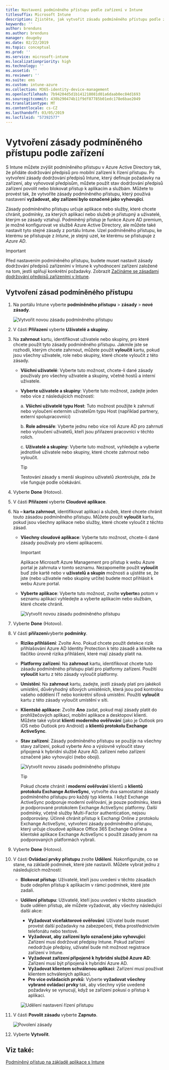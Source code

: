 ```yaml
---
title: Nastavení podmíněného přístupu podle zařízení v Intune
titlesuffix: Microsoft Intune
description: Zjistěte, jak vytvořit zásadu podmíněného přístupu podle zařízení na základě dodržování předpisů zařízení v Microsoft Intune a správy mobilních aplikací.
keywords: ''
author: brenduns
ms.author: brenduns
manager: dougeby
ms.date: 02/22/2019
ms.topic: conceptual
ms.prod: ''
ms.service: microsoft-intune
ms.localizationpriority: high
ms.technology: ''
ms.assetid: ''
ms.reviewer: ''
ms.suite: ems
ms.custom: intune-azure
ms.collection: M365-identity-device-management
ms.openlocfilehash: 7b94204d5d1b141218081d01a6daab0ec84d1693
ms.sourcegitcommit: 430b290474b11f9df87785b01edc178e6bae2049
ms.translationtype: MT
ms.contentlocale: cs-CZ
ms.lasthandoff: 03/05/2019
ms.locfileid: "57392577"
---
```

# <a name="create-a-device-based-conditional-access-policy"></a>Vytvoření zásady podmíněného přístupu podle zařízení

S Intune můžete zvýšit podmíněného přístupu v Azure Active Directory tak, že přidáte dodržování předpisů pro mobilní zařízení k řízení přístupu. Po vytvoření zásady dodržování předpisů Intune, který definuje požadavky na zařízení, aby vyhovoval předpisům, můžete použít stav dodržování předpisů zařízení povolit nebo blokovat přístup k aplikacím a službám. Můžete to provést tak, že vytvoříte zásady podmíněného přístupu, který používá nastavení **vyžadovat, aby zařízení bylo označené jako vyhovující**.  

Zásady podmíněného přístupu určuje aplikace nebo služby, které chcete chránit, podmínky, za kterých aplikací nebo služeb je přístupný a uživatelé, kterým se zásady vztahují. Podmíněný přístup je funkce Azure AD premium, je možné konfigurovat ve službě Azure Active Directory, ale můžete také nastavit tyto stejné zásady z portálu Intune. Uzel podmíněného přístupu, ke kterému se přistupuje z *Intune*, je stejný uzel, ke kterému se přistupuje z *Azure AD*.  

> [!IMPORTANT]
> Před nastavením podmíněného přístupu, budete muset nastavit zásady dodržování předpisů zařízeními v Intune k vyhodnocení zařízení založené na tom, jestli splňují konkrétní požadavky. Zobrazit [Začínáme se zásadami dodržování předpisů zařízeními v Intune](device-compliance-get-started.md).

## <a name="create-conditional-access-policy"></a>Vytvoření zásad podmíněného přístupu

1.  Na portálu Intune vyberte **podmíněného přístupu** > **zásady** > **nové zásady**.
   
    ![Vytvořit novou zásadu podmíněného přístupu](media/create-conditional-access-intune/create-ca.png)
 
2.  V části **Přiřazení** vyberte **Uživatelé a skupiny**. 
3.  Na **zahrnout** kartu, identifikovat uživatele nebo skupiny, pro které chcete použít tyto zásady podmíněného přístupu. Jakmile jste se rozhodli, kterým chcete zahrnout, můžete použít **vyloučit** kartu, pokud jsou všechny uživatele, role nebo skupiny, které chcete vyloučit z této zásady.  
    - **Všichni uživatelé**: Vyberte tuto možnost, chcete-li dané zásady používaly pro všechny uživatele a skupiny, včetně hostů a interní uživatele.
  
    - **Vyberte uživatele a skupiny**: Vyberte tuto možnost, zadejte jeden nebo více z následujících možností:
  
      a. **Všichni uživatelé typu Host**: Tuto možnost použijte k zahrnutí nebo vyloučení externím uživatelům typu Host (například partnery, externí spolupracovníci)
       
      b. **Role adresáře**: Vyberte jednu nebo více rolí Azure AD pro zahrnutí nebo vyloučení uživatelů, kteří jsou přiřazeni pracovníci v těchto rolích.
      
      c. **Uživatelé a skupiny**: Vyberte tuto možnost, vyhledejte a vyberte jednotlivé uživatele nebo skupiny, které chcete zahrnout nebo vyloučit.
     
       > [!TIP]  
       > Testování zásady s menší skupinou uživatelů zkontrolujte, zda že vše funguje podle očekávání.
4.  Vyberte **Done** (Hotovo).
5.  V části **Přiřazení** vyberte **Cloudové aplikace**. 
6.  Na **– karta zahrnout**, identifikovat aplikací a služeb, které chcete chránit touto zásadou podmíněného přístupu. Můžete použít **vyloučit** kartu, pokud jsou všechny aplikace nebo služby, které chcete vyloučit z těchto zásad.
    - **Všechny cloudové aplikace**: Vyberte tuto možnost, chcete-li dané zásady používaly pro všemi aplikacemi.
      > [!IMPORTANT]  
      > Aplikace Microsoft Azure Management pro přístup k webu Azure portal je zahrnuta v tomto seznamu. Nezapomeňte použít **vyloučit** buď zde kartě nebo v **uživatelů a skupin** možnosti a ujistěte se, že jste (nebo uživatele nebo skupiny určíte) budete moct přihlásit k webu Azure portal. 

    - **Vyberte aplikace**: Vyberte tuto možnost, zvolte **vyberte**a potom v seznamu aplikací vyhledejte a vyberte aplikacím nebo službám, které chcete chránit.
    
      ![Vytvořit novou zásadu podmíněného přístupu](media/create-conditional-access-intune/create-ca-select-apps.png)

7.  Vyberte **Done** (Hotovo).
8.  V části **přiřazení**vyberte **podmínky**.
    - **Riziko přihlášení**: Zvolte Ano. Pokud chcete použít detekce rizik přihlašování Azure AD Identity Protection k této zásadě a klikněte na tlačítko úrovně rizika přihlášení, které mají zásady platit na.
    - **Platformy zařízení**: Na **zahrnout** kartu, identifikovat chcete tuto zásadu podmíněného přístupu platí pro platformy zařízení. Použití **vyloučit** kartu z této zásady vyloučit platformy.
    - **Umístění**: Na **zahrnout** kartu, zadejte, jestli zásady platí pro jakékoli umístění, důvěryhodný síťových umístěních, která jsou pod kontrolou vašeho oddělení IT nebo konkrétní síťová umístění. Použití **vyloučit** kartu z této zásady vyloučit umístění v síti. 
    - **Klientské aplikace**: Zvolte **Ano** zadat, pokud mají zásady platit do prohlížečových aplikací, mobilní aplikace a desktopoví klienti. Můžete také vybrat **klienti moderního ověřování** (jako je Outlook pro iOS nebo Outlook pro Android) a **klientů protokolu Exchange ActiveSync**.
    - **Stav zařízení**: Zásady podmíněného přístupu se použije na všechny stavy zařízení, pokud vyberte Ano a výslovně vyloučit stavy připojená k hybridní službě Azure AD. zařízení nebo zařízení označené jako vyhovující (nebo obojí).
    
      ![Vytvořit novou zásadu podmíněného přístupu](media/create-conditional-access-intune/create-ca-device-platforms.png)

      > [!TIP]  
      > Pokud chcete chránit i **moderní ověřování** klientů a **klientů protokolu Exchange ActiveSync**, vytvořte dva samostatné zásady podmíněného přístupu pro každý typ klienta. I když Exchange ActiveSync podporuje moderní ověřování, je pouze podmínku, která je podporované protokolem Exchange ActiveSync platformy. Další podmínky, včetně služby Multi-Factor authentication, nejsou podporovány. Účinně chránit přístup k Exchangi Online z protokolu Exchange ActiveSync, vytvoření zásady podmíněného přístupu, který určuje cloudové aplikace Office 365 Exchange Online a klientské aplikace Exchange ActiveSync s použít zásady jenom na podporovaných platformách vybrali.

9.  Vyberte **Done** (Hotovo).
10. V části **Ovládací prvky přístupu** zvolte **Udělení**. Nakonfigurujte, co se stane, na základě podmínek, které jste nastavili.  Můžete vybrat jednu z následujících možností:
    - **Blokovat přístup**: Uživatelé, kteří jsou uvedeni v těchto zásadách bude odepřen přístup k aplikacím v rámci podmínek, které jste zadali.
    - **Udělení přístupu**: Uživatelé, kteří jsou uvedeni v těchto zásadách bude udělen přístup, ale můžete vyžadovat, aby všechny následující další akce:
      - **Vyžadovat vícefaktorové ověřování**: Uživatel bude muset provést další požadavky na zabezpečení, třeba prostřednictvím telefonátu nebo textové.
      - **Vyžadovat, aby zařízení bylo označené jako vyhovující**: Zařízení musí dodržovat předpisy Intune. Pokud zařízení nedodržuje předpisy, uživatel bude mít možnost registrace zařízení v Intune. 
      - **Vyžadovat zařízení připojené k hybridní službě Azure AD**: Zařízení musí být připojená k hybridní Azure AD.
      - **Vyžadovat klientem schválenou aplikaci**: Zařízení musí používat klientem schválených aplikací. 
      - **Pro více ovládacích prvků**: Vyberte **vyžadovat všechny vybrané ovládací prvky** tak, aby všechny výše uvedené požadavky se vynucují, když se zařízení pokusí o přístup k aplikaci.
    
      ![Udělení nastavení řízení přístupu](media/create-conditional-access-intune/create-ca-grant-access-settings.png)
 
11. V části **Povolit zásadu** vyberte **Zapnuto**.
     
     ![Povolení zásady](media/create-conditional-access-intune/enable-policy.png)

12. Vyberte **Vytvořit**.

## <a name="see-also"></a>Viz také:
[Podmíněný přístup na základě aplikace s Intune](app-based-conditional-access-intune.md)
